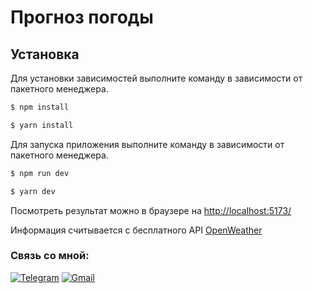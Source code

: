 # Прогноз погоды

## Установка

Для установки зависимостей выполните команду в зависимости от пакетного менеджера.

```bash
$ npm install

$ yarn install
```

Для запуска приложения выполните команду в зависимости от пакетного менеджера.

```bash
$ npm run dev

$ yarn dev
```

Посмотреть результат можно в браузере на [http://localhost:5173/](http://localhost:5173/)

Информация считывается с бесплатного API [OpenWeather](https://openweathermap.org)


### Связь со мной:
[![Telegram](https://img.shields.io/badge/-Telegram-090909?style=for-the-badge&logo=telegram&logoColor=27A0D9)](https://t.me/aleks_nvkz)
[![Gmail](https://img.shields.io/badge/-Gmail-090909?style=for-the-badge&logo=Gmail&logoColor=4F7DB3)](mailto:aleksandrov.developer@gmail.com)